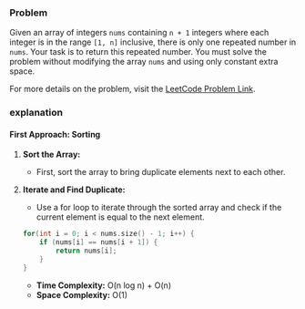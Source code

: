 ### Problem

Given an array of integers `nums` containing `n + 1` integers where each integer is in the range `[1, n]` inclusive, there is only one repeated number in `nums`. Your task is to return this repeated number. You must solve the problem without modifying the array `nums` and using only constant extra space.

For more details on the problem, visit the [LeetCode Problem Link](https://leetcode.com/problems/find-the-duplicate-number/description/).

### explanation

#### First Approach: Sorting

1. **Sort the Array:**
   - First, sort the array to bring duplicate elements next to each other.

2. **Iterate and Find Duplicate:**
   - Use a for loop to iterate through the sorted array and check if the current element is equal to the next element.
   
   ```cpp
   for(int i = 0; i < nums.size() - 1; i++) {
       if (nums[i] == nums[i + 1]) {
           return nums[i];
       }
   }
   ```

   - **Time Complexity:** O(n log n) + O(n)
   - **Space Complexity:** O(1)

